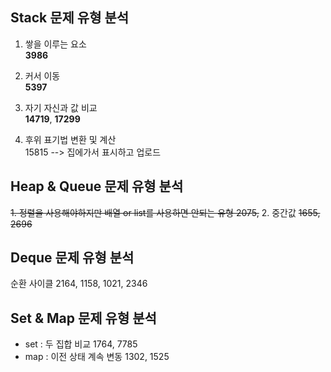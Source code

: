 ## Stack 문제 유형 분석

1. 쌓을 이루는 요소  
  **3986**

2. 커서 이동  
   **5397**

3. 자기 자신과 값 비교  
**14719**, **17299**

4. 후위 표기법 변환 및 계산   
 15815
--> 집에가서 표시하고 업로드

## Heap & Queue 문제 유형 분석
~~1. 정렬을 사용해야하지만 배열 or list를 사용하면 안되는 유형
   2075,~~
2. 중간값 
   ~~1655, 2696~~

## Deque 문제 유형 분석
순환 사이클
2164, 1158, 1021, 2346

## Set & Map 문제 유형 분석
- set : 두 집합 비교
    1764, 7785
- map : 이전 상태 계속 변동
  1302, 1525